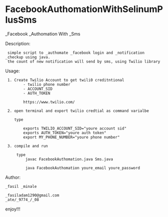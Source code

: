 # FacebookAuthomationWithSelinumPlusSms
_Facebook _Authomation With _Sms

Description:
     
     simple script to _authomate _facebook login and _notification _checkup using java.
     the count of new notification will send by sms, using Twilio library

Usage:

     1. Create Twilio Account to get twili0 creditntional
            - twilio phone number
            - ACCOUNT_SID
            - AUTH_TOKEN

            https://www.twilio.com/

     2. open terminal and export twilio credtial as command varialbe

        type

            exports TWILIO_ACCOUNT_SID="youre account sid"
            exports AUTH_TOKEN="youre auth token"
            export MY_PHONE_NUMBER="youre phone number"

     3. compile and run

         type
             javac FacebookAuthomation.java Sms.java

             java FacebookAuthomation youre_email youre_password

Author:

    _fasil _minale

    _fasiladam1290@gmail.com
    _ate/_9774_/_08


enjoy!!!
